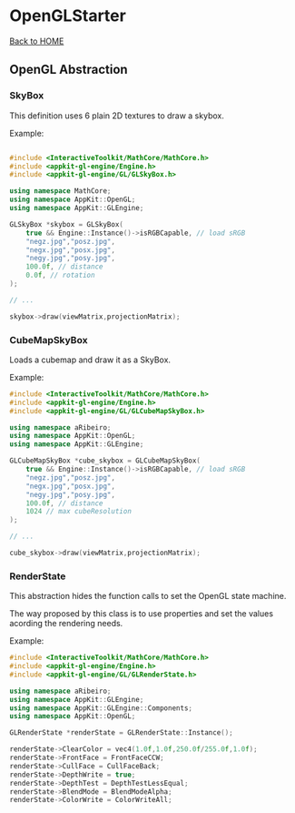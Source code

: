 # OpenGLStarter

[Back to HOME](../../index)

## OpenGL Abstraction

### SkyBox

This definition uses 6 plain 2D textures to draw a skybox.

Example:

```cpp

#include <InteractiveToolkit/MathCore/MathCore.h>
#include <appkit-gl-engine/Engine.h>
#include <appkit-gl-engine/GL/GLSkyBox.h>

using namespace MathCore;
using namespace AppKit::OpenGL;
using namespace AppKit::GLEngine;

GLSkyBox *skybox = GLSkyBox(
    true && Engine::Instance()->isRGBCapable, // load sRGB
    "negz.jpg","posz.jpg",
    "negx.jpg","posx.jpg",
    "negy.jpg","posy.jpg",
    100.0f, // distance
    0.0f, // rotation
);

// ...

skybox->draw(viewMatrix,projectionMatrix);
```

### CubeMapSkyBox

Loads a cubemap and draw it as a SkyBox.

Example:

```cpp
#include <InteractiveToolkit/MathCore/MathCore.h>
#include <appkit-gl-engine/Engine.h>
#include <appkit-gl-engine/GL/GLCubeMapSkyBox.h>

using namespace aRibeiro;
using namespace AppKit::OpenGL;
using namespace AppKit::GLEngine;

GLCubeMapSkyBox *cube_skybox = GLCubeMapSkyBox(
    true && Engine::Instance()->isRGBCapable, // load sRGB
    "negz.jpg","posz.jpg",
    "negx.jpg","posx.jpg",
    "negy.jpg","posy.jpg",
    100.0f, // distance
    1024 // max cubeResolution
);

// ...

cube_skybox->draw(viewMatrix,projectionMatrix);
```

### RenderState

This abstraction hides the function calls to set the OpenGL state machine.

The way proposed by this class is to use properties and set the values acording the rendering needs.

Example:

```cpp
#include <InteractiveToolkit/MathCore/MathCore.h>
#include <appkit-gl-engine/Engine.h>
#include <appkit-gl-engine/GL/GLRenderState.h>

using namespace aRibeiro;
using namespace AppKit::GLEngine;
using namespace AppKit::GLEngine::Components;
using namespace AppKit::OpenGL;

GLRenderState *renderState = GLRenderState::Instance();

renderState->ClearColor = vec4(1.0f,1.0f,250.0f/255.0f,1.0f);
renderState->FrontFace = FrontFaceCCW;
renderState->CullFace = CullFaceBack;
renderState->DepthWrite = true;
renderState->DepthTest = DepthTestLessEqual;
renderState->BlendMode = BlendModeAlpha;
renderState->ColorWrite = ColorWriteAll;
```
